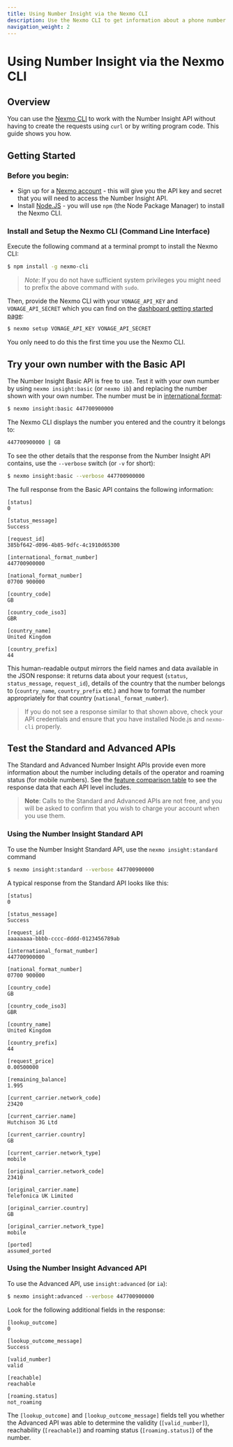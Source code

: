 ```yaml
---
title: Using Number Insight via the Nexmo CLI
description: Use the Nexmo CLI to get information about a phone number.
navigation_weight: 2
---
```


# Using Number Insight via the Nexmo CLI

## Overview

You can use the [Nexmo CLI](https://github.com/Nexmo/nexmo-cli) to work with the Number Insight API without having to create the requests using `curl` or by writing program code. This guide shows you how.

## Getting Started

### Before you begin:

* Sign up for a [Nexmo account](https://dashboard.nexmo.com/signup) - this will give you the API key and secret that you will need to access the Number Insight API.
* Install [Node.JS](https://nodejs.org/en/download/) - you will use `npm` (the Node Package Manager) to install the Nexmo CLI.

### Install and Setup the Nexmo CLI (Command Line Interface)

Execute the following command at a terminal prompt to install the Nexmo CLI:

```bash
$ npm install -g nexmo-cli
```

> *Note*: If you do not have sufficient system privileges you might need to prefix the above command with `sudo`.

Then, provide the Nexmo CLI with your `VONAGE_API_KEY` and `VONAGE_API_SECRET` which you can 
find on the [dashboard getting started page](https://dashboard.nexmo.com/getting-started-guide):

```bash
$ nexmo setup VONAGE_API_KEY VONAGE_API_SECRET
```

You only need to do this the first time you use the Nexmo CLI.

## Try your own number with the Basic API

The Number Insight Basic API is free to use. Test it with your own number by using `nexmo insight:basic` (or `nexmo ib`) and replacing the number shown with your own number. The number must be in [international format](/voice/voice-api/guides/numbers#formatting):

```bash
$ nexmo insight:basic 447700900000
```

The Nexmo CLI displays the number you entered and the country it belongs to:

```bash
447700900000 | GB
```

To see the other details that the response from the Number Insight API contains, use the `--verbose` switch (or `-v` for short):

```bash
$ nexmo insight:basic --verbose 447700900000
```

The full response from the Basic API contains the following information:

```
[status]
0

[status_message]
Success

[request_id]
385bf642-d096-4b85-9dfc-4c1910d65300

[international_format_number]
447700900000

[national_format_number]
07700 900000

[country_code]
GB

[country_code_iso3]
GBR

[country_name]
United Kingdom

[country_prefix]
44
```

This human-readable output mirrors the field names and data available in the JSON response: it returns data about your request (`status`, `status_message`, `request_id`), details of the country that the number belongs to (`country_name`, `country_prefix` etc.) and how to format the number appropriately for that country (`national_format_number`).

> If you do not see a response similar to that shown above, check your API credentials and ensure that you have installed Node.js and `nexmo-cli` properly.

## Test the Standard and Advanced APIs

The Standard and Advanced Number Insight APIs provide even more information about the number including details of the operator and roaming status (for mobile numbers). See the [feature comparison table](/number-insight/overview#basic-standard-and-advanced-apis) to see the response data that each API level includes.

> **Note**: Calls to the Standard and Advanced APIs are not free, and you will be asked to confirm that you wish to charge your account when you use them.

### Using the Number Insight Standard API

To use the Number Insight Standard API, use the `nexmo insight:standard` command

```bash
$ nexmo insight:standard --verbose 447700900000
```

A typical response from the Standard API looks like this:

```
[status]
0

[status_message]
Success

[request_id]
aaaaaaaa-bbbb-cccc-dddd-0123456789ab

[international_format_number]
447700900000

[national_format_number]
07700 900000

[country_code]
GB

[country_code_iso3]
GBR

[country_name]
United Kingdom

[country_prefix]
44

[request_price]
0.00500000

[remaining_balance]
1.995

[current_carrier.network_code]
23420

[current_carrier.name]
Hutchison 3G Ltd

[current_carrier.country]
GB

[current_carrier.network_type]
mobile

[original_carrier.network_code]
23410

[original_carrier.name]
Telefonica UK Limited

[original_carrier.country]
GB

[original_carrier.network_type]
mobile

[ported]
assumed_ported
```

### Using the Number Insight Advanced API

To use the Advanced API, use `insight:advanced` (or `ia`):

```bash
$ nexmo insight:advanced --verbose 447700900000
```

Look for the following additional fields in the response:

````
[lookup_outcome]
0

[lookup_outcome_message]
Success

[valid_number]
valid

[reachable]
reachable

[roaming.status]
not_roaming
````

The `[lookup_outcome]` and `[lookup_outcome_message]` fields tell you whether the Advanced API was able to determine the validity (`[valid_number]`), reachability (``[reachable]``) and roaming status (``[roaming.status]``) of the number.
